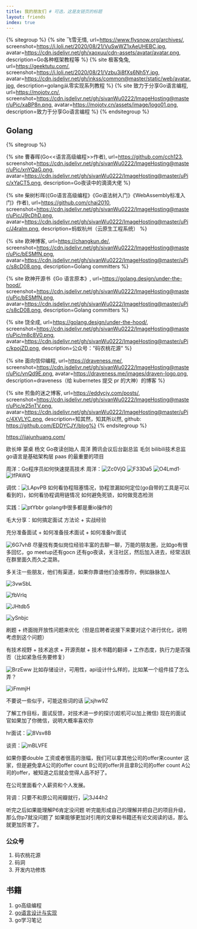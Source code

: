 ```yaml
---
title: 我的朋友们 # 可选，这是友链页的标题
layout: friends
index: true
---
```

{% sitegroup %}
{% site 飞雪无情, url=https://www.flysnow.org/archives/, screenshot=https://i.loli.net/2020/08/21/VuSwWZ1xAeUHEBC.jpg, avatar=https://cdn.jsdelivr.net/gh/xaoxuu/cdn-assets/avatar/avatar.png, description=Go各种框架教程等 %}
{% site 极客兔兔, url=https://geektutu.com/, screenshot=https://i.loli.net/2020/08/21/Vzbu3i8fXs6Nh5Y.jpg, avatar=https://cdn.jsdelivr.net/gh/inkss/common@master/static/web/avatar.jpg, description=golang从零实现系列教程 %}
{% site 致力于分享Go语言编程, url=https://mojotv.cn/, screenshot=https://cdn.jsdelivr.net/gh/sivanWu0222/ImageHosting@master/uPic/xaBP8n.png, avatar=https://mojotv.cn/assets/image/logo01.png, description=致力于分享Go语言编程 %}
{% endsitegroup %}

## Golang
{% sitegroup %}

{% site 曹春晖(Go<<语言高级编程>>作者), url=https://github.com/cch123, screenshot=https://cdn.jsdelivr.net/gh/sivanWu0222/ImageHosting@master/uPic/xnYQaG.png, avatar=https://cdn.jsdelivr.net/gh/sivanWu0222/ImageHosting@master/uPic/xYaCT5.png, description=Go夜读中的滴滴大佬 %}

{% site 柴树杉晖(《Go语言高级编程》《Go语法树入门》《WebAssembly标准入门》作者), url=https://github.com/chai2010, screenshot=https://cdn.jsdelivr.net/gh/sivanWu0222/ImageHosting@master/uPic/J9cDhD.png, avatar=https://cdn.jsdelivr.net/gh/sivanWu0222/ImageHosting@master/uPic/J4ralm.png, description=蚂蚁杭州（云原生工程系统） %}

{% site 欧神博客, url=https://changkun.de/, screenshot=https://cdn.jsdelivr.net/gh/sivanWu0222/ImageHosting@master/uPic/bESMfN.png, avatar=https://cdn.jsdelivr.net/gh/sivanWu0222/ImageHosting@master/uPic/s8cD08.png, description=Golang committers %}

{% site 欧神开源书《Go 语言原本》, url=https://golang.design/under-the-hood/, screenshot=https://cdn.jsdelivr.net/gh/sivanWu0222/ImageHosting@master/uPic/bESMfN.png, avatar=https://cdn.jsdelivr.net/gh/sivanWu0222/ImageHosting@master/uPic/s8cD08.png, description=Golang committers %}

{% site 饶全成, url=https://golang.design/under-the-hood/, screenshot=https://cdn.jsdelivr.net/gh/sivanWu0222/ImageHosting@master/uPic/m8c8V0.png, avatar=https://cdn.jsdelivr.net/gh/sivanWu0222/ImageHosting@master/uPic/kpojZD.png, description=公众号："码农桃花源" %}

{% site 面向信仰编程, url=https://draveness.me/, screenshot=https://cdn.jsdelivr.net/gh/sivanWu0222/ImageHosting@master/uPic/vnQd9E.png, avatar=https://draveness.me/images/draven-logo.png, description=draveness（给 kubernetes 提交 pr 的大神）的博客 %}

{% site 煎鱼的迷之博客, url=https://eddycjy.com/posts/, screenshot=https://cdn.jsdelivr.net/gh/sivanWu0222/ImageHosting@master/uPic/e25nTV.png, avatar=https://cdn.jsdelivr.net/gh/sivanWu0222/ImageHosting@master/uPic/4XVLYC.png, description=知其然，知其所以然, github: https://github.com/EDDYCJY/blog%}
{% endsitegroup %}



https://jiajunhuang.com/

欧长坤
蒙桌
杨文 Go夜读创始人
周洋 腾讯会议后台副总监 
毛剑 bilibili技术总监
go语言是基础架构层 paas 的最重要的项目

周洋：Go程序员如何快速提高技术
周洋：![Zc0VjQ](https://cdn.jsdelivr.net/gh/sivanWu0222/ImageHosting@master/uPic/Zc0VjQ.png)
![F33Da5](https://cdn.jsdelivr.net/gh/sivanWu0222/ImageHosting@master/uPic/F33Da5.png)
![O4Lmd1](https://cdn.jsdelivr.net/gh/sivanWu0222/ImageHosting@master/uPic/O4Lmd1.png)·
![IfPAWQ](https://cdn.jsdelivr.net/gh/sivanWu0222/ImageHosting@master/uPic/IfPAWQ.png)


调优：![LApvPB](https://cdn.jsdelivr.net/gh/sivanWu0222/ImageHosting@master/uPic/LApvPB.png)
如何看协程阻塞情况，协程泄漏如何定位(go自带的工具是可以看到的)，如何看协程调用链情况
如何避免死锁，如何做竞态检测

实践：![ptYbbr](https://cdn.jsdelivr.net/gh/sivanWu0222/ImageHosting@master/uPic/ptYbbr.png)
golang中很多都是重io操作的


毛大分享：如何搞定面试
方法论 + 实战经验

充分准备面试 + 如何准备技术面试 + 如何准备hr面试

![6G7vhB](https://cdn.jsdelivr.net/gh/sivanWu0222/ImageHosting@master/uPic/6G7vhB.png)
尽量找有类似岗位经验丰富的去聊一聊，万能的朋友圈，比如go有很多回忆，go meetup还有gocn 还有go夜读，关注社区，然后加入进去，经常活跃在群里面久而久之混熟，

多关注一些朋友，他们有渠道，如果你靠谱他们会推荐你，例如脉脉加人

![3vwSbL](https://cdn.jsdelivr.net/gh/sivanWu0222/ImageHosting@master/uPic/3vwSbL.png)

![fbVrlq](https://cdn.jsdelivr.net/gh/sivanWu0222/ImageHosting@master/uPic/fbVrlq.png)

![JHtdb5](https://cdn.jsdelivr.net/gh/sivanWu0222/ImageHosting@master/uPic/JHtdb5.png)

![ySnbjc](https://cdn.jsdelivr.net/gh/sivanWu0222/ImageHosting@master/uPic/ySnbjc.png)


刷题 + 终面抛开放性问题来优化（但是应聘者说接下来要对这个进行优化，说明考虑到这个问题）

有技术视野 + 技术追求 + 开源贡献 + 技术书籍的翻译 + 工作态度，执行力是否强否（比如紧急任务要修复）


![BrzEww](https://cdn.jsdelivr.net/gh/sivanWu0222/ImageHosting@master/uPic/BrzEww.png)
比如存储设计，可用性，api设计什么样的，比如某一个组件挂了怎么弄？

![iFmmjH](https://cdn.jsdelivr.net/gh/sivanWu0222/ImageHosting@master/uPic/iFmmjH.png)

不要说一些似乎，可能这些词的话
![sjhw9Z](https://cdn.jsdelivr.net/gh/sivanWu0222/ImageHosting@master/uPic/sjhw9Z.png)

了解工作目标，面试反馈，对技术进一步的探讨(趁机可以加上微信)
现在的面试官如果加了你微信，说明大概率喜欢你

hr面试：![8Vsv8B](https://cdn.jsdelivr.net/gh/sivanWu0222/ImageHosting@master/uPic/8Vsv8B.png)

谈资：![mBLVFE](https://cdn.jsdelivr.net/gh/sivanWu0222/ImageHosting@master/uPic/mBLVFE.png)

如果你要double 工资或者很高的涨幅，我们可以拿其他公司的offer来counter 这家，但是避免拿A公司的offer count B公司的offer并且拿B公司的offer count A公司的offer，被知道之后就会觉得人品不好了。

在公司里面看个人薪资和个人发展。

背调：只要不和原公司闹瓣就行，![3J44h2](https://cdn.jsdelivr.net/gh/sivanWu0222/ImageHosting@master/uPic/3J44h2.png)

听完之后如果能理解P6肯定没问题
听完能形成自己的理解并把自己的项目升级，那么你p7就没问题了
如果能够更加对引用的文章和书籍还有论文阅读的话，那么就更加厉害了。

### 公众号
1. 码农桃花源
2. 码洞
3. 开发内功修炼


## 书籍
1. go高级编程
2. [go语言设计与实现](https://draveness.me/golang/)
3. go学习笔记
